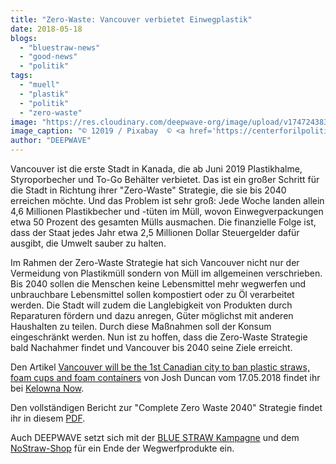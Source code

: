 ```yaml
---
title: "Zero-Waste: Vancouver verbietet Einwegplastik"
date: 2018-05-18
blogs: 
  - "bluestraw-news"
  - "good-news"
  - "politik"
tags: 
  - "muell"
  - "plastik"
  - "politik"
  - "zero-waste"
image: "https://res.cloudinary.com/deepwave-org/image/upload/v1747243835/deepwave.org/vancouver-2613994_1920.jpg"
image_caption: "© 12019 / Pixabay  © <a href='https://centerforilpolitics.org/most-controversial-games-canada/'>Games from Canada</a>"
author: "DEEPWAVE"
---
```


Vancouver ist die erste Stadt in Kanada, die ab Juni 2019 Plastikhalme, Styroporbecher und To-Go Behälter verbietet. Das ist ein großer Schritt für die Stadt in Richtung ihrer "Zero-Waste" Strategie, die sie bis 2040 erreichen möchte. Und das Problem ist sehr groß: Jede Woche landen allein 4,6 Millionen Plastikbecher und -tüten im Müll, wovon Einwegverpackungen etwa 50 Prozent des gesamten Mülls ausmachen. Die finanzielle Folge ist, dass der Staat jedes Jahr etwa 2,5 Millionen Dollar Steuergelder dafür ausgibt, die Umwelt sauber zu halten.

Im Rahmen der Zero-Waste Strategie hat sich Vancouver nicht nur der Vermeidung von Plastikmüll sondern von Müll im allgemeinen verschrieben. Bis 2040 sollen die Menschen keine Lebensmittel mehr wegwerfen und unbrauchbare Lebensmittel sollen kompostiert oder zu Öl verarbeitet werden. Die Stadt will zudem die Langlebigkeit von Produkten durch Reparaturen fördern und dazu anregen, Güter möglichst mit anderen Haushalten zu teilen. Durch diese Maßnahmen soll der Konsum eingeschränkt werden. Nun ist zu hoffen, dass die Zero-Waste Strategie bald Nachahmer findet und Vancouver bis 2040 seine Ziele erreicht.

Den Artikel [Vancouver will be the 1st Canadian city to ban plastic straws, foam cups and foam containers](https://www.kelownanow.com/watercooler/news/news/Provincial/Vancouver_will_be_the_1st_Canadian_city_to_ban_plastic_straws_foam_cups_and_foam_containers/#fs_71313) von Josh Duncan vom 17.05.2018 findet ihr bei [Kelowna Now](https://www.kelownanow.com/).

Den vollständigen Bericht zur "Complete Zero Waste 2040" Strategie findet ihr in diesem [PDF](https://council.vancouver.ca/20180516/documents/pspc2a.pdf).

Auch DEEPWAVE setzt sich mit der [BLUE STRAW Kampagne](https://www.deepwave.org/bluestraw-kampagne/die-kampagne/) und dem [NoStraw-Shop](http://deepwave.shop) für ein Ende der Wegwerfprodukte ein.
